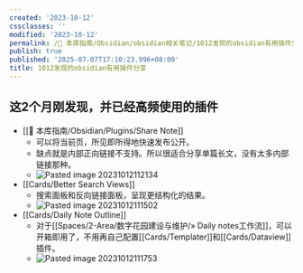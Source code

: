 ```yaml
---
created: '2023-10-12'
cssclasses: ''
modified: '2023-10-12'
permalink: /🧰 本库指南/Obsidian/obsidian相关笔记/1012发现的obsidian有用插件分享.md
publish: true
published: '2025-07-07T17:10:23.996+08:00'
title: 1012发现的obsidian有用插件分享
---
```

## 这2个月刚发现，并已经高频使用的插件

- [[🧰 本库指南/Obsidian/Plugins/Share Note]]
	- 可以将当前页，所见即所得地快速发布公开。
	- 缺点就是内部正向链接不支持。所以很适合分享单篇长文，没有太多内部链接那种。
	- ![Pasted image 20231012112134](https://pub-pic.oldwinter.top/2025/06/208013545802ce5659b1f910d58afbb4.png)
- [[Cards/Better Search Views]]
	- 搜索面板和反向链接面板，呈现更结构化的结果。
	- ![Pasted image 20231012111502](https://pub-pic.oldwinter.top/2025/06/d2289b84be7d34e6b16d81f5005c4956.png)
- [[Cards/Daily Note Outline]]
	- 对于[[Spaces/2-Area/数字花园建设与维护/» Daily notes工作流]]，可以开箱即用了，不用再自己配置[[Cards/Templater]]和[[Cards/Dataview]]插件。
	- ![Pasted image 20231012111753](https://pub-pic.oldwinter.top/2025/06/93b5785d8c9ea4baab1f566f40edaca7.png)